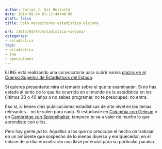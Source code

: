 ```yaml
---
author: Carlos J. Gil Bellosta
date: 2014-08-04 07:13:44+00:00
draft: false
title: Solo necesitarás estadística viejuna

url: /2014/08/04/estadistica-viejuna/
categories:
- estadística
tags:
- estadística
- ine
- oposiciones
---
```


El INE está realizando una convocatoria para cubrir varias [plazas en el Cuerpo Superior de Estadísticos del Estado](http://www.boe.es/boe/dias/2014/07/30/pdfs/BOE-A-2014-8159.pdf).

Si quieres presentarte mira el temario sobre el que te examinarán. Si no has estado al tanto de lo que ha ocurrido en el mundo de la estadística en los últimos 30 o 40 años o no sabes programar, no te preocupes: no entra.

Eso sí, si tienes diez publicaciones estadísticas de alto nivel en los temas relevantes... no te valen para nada. Si estudiaste en [Columbia con Gelman](http://www.stat.columbia.edu/~gelman/) o en [Cambridge con Spiegelhalter](http://www.statslab.cam.ac.uk/person/ds28), tampoco te va a valer de mucho lo que aprendiste con ellos.

Pero hay gente _pa tó_. Aquellos a los que no preocupe el hecho de trabajar en un ambiente que sospecho de lo menos diverso y enriquecedor, en el enlace de arriba encontrarán una llave potencial para su particular paraíso.
